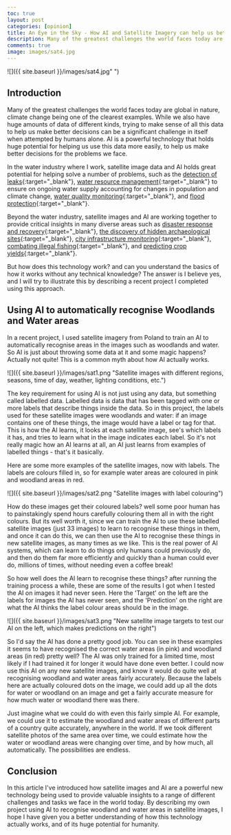 ```yaml
---
toc: true
layout: post
categories: [opinion]
title: An Eye in the Sky - How AI and Satellite Imagery can help us better understand our changing world
description: Many of the greatest challenges the world faces today are global in nature, AI and satellite images is a powerful technology that holds huge potential for helping us solve many problems we face.
comments: true
image: images/sat4.jpg
---
```


![]({{ site.baseurl }}/images/sat4.jpg" ")

## Introduction

Many of the greatest challenges the world faces today are global in nature, climate change being one of the clearest examples. While we also have huge amounts of data of different kinds, trying to make sense of all this data to help us make better decisions can be a significant challenge in itself when attempted by humans alone. AI is a powerful technology that holds huge potential for helping us use this data more easily, to help us make better decisions for the problems we face.

In the water industry where I work, satellite image data and AI holds great potential for helping solve a number of problems, such as the [detection of leaks](https://earthi.space/press/severn-trent-water-enlists-earth-i-to-identify-and-combat-water-leaks-using-sophisticated-data-analytics-from-satellite-imagery/){:target="_blank"}, [water resource management](https://www.devex.com/news/how-satellite-images-could-improve-water-management-in-africa-96807){:target="_blank"} to ensure on ongoing water supply accounting for changes in population and climate change, [water quality monitoring](https://jncc.gov.uk/media/4681/eo4water_resources_website_final.pdf){:target="_blank"}, and [flood protection](https://reliefweb.int/report/world/fusing-ai-satellite-image-analysis-inform-rapid-response-floods-un-global-pulse){:target="_blank"}.

Beyond the water industry, satellite images and AI are working together to provide critical insights in many diverse areas such as [disaster response and recovery](https://development.asia/insight/how-ai-can-boost-disaster-response-and-recovery){:target="_blank"}, [the discovery of hidden archaeological sites](https://scitechdaily.com/discovering-hidden-archaeological-sites-with-ai-and-satellite-images/){:target="_blank"}, [city infrastructure monitoring](https://development.asia/insight/using-artificial-intelligence-city-infrastructure-monitoring){:target="_blank"}, [combating illegal fishing](https://news.microsoft.com/on-the-issues/2019/06/06/ocean-mind-illegal-fishing/){:target="_blank"}, and [predicting crop yields](https://www.theverge.com/2016/8/4/12369494/descartes-artificial-intelligence-crop-predictions-usda){:target="_blank"}.

But how does this technology work? and can you understand the basics of how it works without any technical knowledge? The answer is I believe yes, and I will try to illustrate this by describing a recent project I completed using this approach.

## Using AI to automatically recognise Woodlands and Water areas

In a recent project, I used satellite imagery from Poland to train an AI to automatically recognise areas in the images such as woodlands and water. So AI is just about throwing some data at it and some magic happens? Actually not quite! This is a common myth about how AI actually works. 

![]({{ site.baseurl }}/images/sat1.png "Satellite images with different regions, seasons, time of day, weather, lighting conditions, etc.")

The key requirement for using AI is not just using any data, but something called labelled data. Labelled data is data that has been tagged with one or more labels that describe things inside the data. So in this project, the labels used for these satellite images were woodlands and water: if an image contains one of these things, the image would have a label or tag for that. This is how the AI learns, it looks at each satellite image, see's which labels it has, and tries to learn what in the image indicates each label. So it's not really magic how an AI learns at all, an AI just learns from examples of labelled things - that's it basically.

Here are some more examples of the satellite images, now with labels. The labels are colours filled in, so for example water areas are coloured in pink and woodland areas in red.

![]({{ site.baseurl }}/images/sat2.png "Satellite images with label colouring")

How do these images get their coloured labels? well some poor human has to painstakingly spend hours carefully colouring them all in with the right colours. But its well worth it, since we can train the AI to use these labelled satellite images (just 33 images) to learn to recognise these things in them, and once it can do this, we can then use the AI to recognise these things in new satellite images, as many times as we like. This is the real power of AI systems, which can learn to do things only humans could previously do, and then do them far more efficiently and quickly than a human could ever do, millions of times, without needing even a coffee break!

So how well does the AI learn to recognise these things? after running the training process a while, these are some of the results I got when I tested the AI on images it had never seen. Here the 'Target' on the left are the labels for images the AI has never seen, and the 'Prediction' on the right are what the AI thinks the label colour areas should be in the image.

![]({{ site.baseurl }}/images/sat3.png "New satellite image targets to test our AI on the left, which makes predictions on the right")

So I'd say the AI has done a pretty good job. You can see in these examples it seems to have recognised the correct water areas (in pink) and woodland areas (in red) pretty well? The AI was only trained for a limited time, most likely if I had trained it for longer it would have done even better. I could now use this AI on any new satellite images, and know it would do quite well at recognising woodland and water areas fairly accurately. Because the labels here are actually coloured dots on the image, we could add up all the dots for water or woodland on an image and get a fairly accurate measure for how much water or woodland there was there.

Just imagine what we could do with even this fairly simple AI. For example, we could use it to estimate the woodland and water areas of different parts of a country quite accurately, anywhere in the world. If we took different satellite photos of the same area over time, we could estimate how the water or woodland areas were changing over time, and by how much, all automatically. The possibilities are endless.

## Conclusion

In this article I've introduced how satellite images and AI are a powerful new technology being used to provide valuable insights to a range of different challenges and tasks we face in the world today. By describing my own project using AI to recognise woodland and water areas in satellite images, I hope I have given you a better understanding of how this technology actually works, and of its huge potential for humanity.

